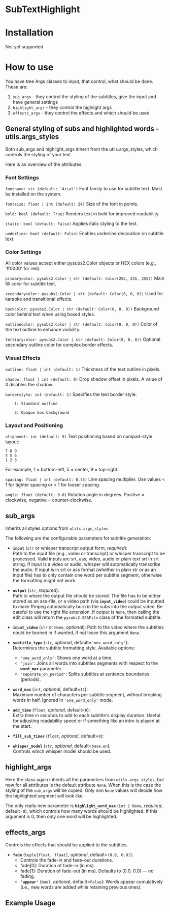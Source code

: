 # SubTextHighlight



# Installation

Not yet supported

# How to use

You have tree Args classes to input, that control, what should be done. These are:

1. `sub_args` - they control the styling of the subtitles, give the input and have general settings
2. `highlight_args` - they control the highlight args
3. `effects_args` - they control the effects and which should be used 

## General styling of subs and highlighted words - utils.args_styles

Both sub_args and highlight_args inherit from the utils.args_styles, which controls the styling of your text.

Here is an overview of the attributes:

### Font Settings

`fontname: str (default: 'Arial')`
Font family to use for subtitle text. Must be installed on the system.

`fontsize: float | int (default: 24)`
Size of the font in points.

`bold: bool (default: True)`
Renders text in bold for improved readability.

`italic: bool (default: False)`
Applies italic styling to the text.

`underline: bool (default: False)`
Enables underline decoration on subtitle text.

### Color Settings

All color values accept either pysubs2.Color objects or HEX colors (e.g., 'ff0000' for red).

`primarycolor: pysubs2.Color | str (default: Color(255, 255, 255))`
Main fill color for subtitle text.

`secondarycolor: pysubs2.Color | str (default: Color(0, 0, 0))`
Used for karaoke and transitional effects.

`backcolor: pysubs2.Color | str (default: Color(0, 0, 0))`
Background color behind text when using boxed styles.

`outlinecolor: pysubs2.Color | str (default: Color(0, 0, 0))`
Color of the text outline to enhance visibility.

`tertiarycolor: pysubs2.Color | str (default: Color(0, 0, 0))`
Optional secondary outline color for complex border effects.

### Visual Effects

`outline: float | int (default: 1)`
Thickness of the text outline in pixels.

`shadow: float | int (default: 0)`
Drop shadow offset in pixels. A value of 0 disables the shadow.

`borderstyle: int (default: 1)`
Specifies the text border style:

        1: Standard outline

        3: Opaque box background

### Layout and Positioning

`alignment: int (default: 5)`
Text positioning based on numpad-style layout:

    7 8 9
    4 5 6
    1 2 3

For example, 1 = bottom-left, 5 = center, 9 = top-right.

`spacing: float | int (default: 0.75)`
Line spacing multiplier. Use values < 1 for tighter spacing or > 1 for looser spacing.

`angle: float (default: 0.0)`
Rotation angle in degrees. Positive = clockwise, negative = counter-clockwise.

## sub_args
Inherits all styles options from `utils.args_styles`

The following are the configurable parameters for subtitle generation:

- **`input`** (`str` or whisper transcript output form, *required*):  
  Path to the input file (e.g., video or transcript) or whisper transcript to be processed. Valid inputs are srt, ass, video, audio or plain text srt in srt string. If input is a video or audio, whisper will automatically transcribe the audio. If input is in srt or ass format (whether in plain str or as an input file) has to only contain one word per subtitle segment, otherwise the formatting might not work.

- **`output`** (`str`, *required*):  
  Path to where the output file should be stored. The file has to be either stored as an ass-file, or a video path (via **`input_video`**) could be inputted to make ffmpeg automatically burn in the subs into the output video. Be careful to use the right file extension. If output is `None`, then calling the edit class will return the `pysubs2.SSAFile` class of the formated subtitle.

- **`input_video`** (`str` or `None`, *optional*): 
  Path to the video where the subtitles could be burned in if wanted, if not leave this argument `None`. 

- **`subtitle_type`** (`str`, *optional*, default=`'one_word_only'`):  
  Determines the subtitle formatting style. Available options:  
  - `'one_word_only'`: Shows one word at a time.
  - `'join'`: Joins all words into subtitles segments with respect to the **`word_max`** parameter.
  - `'separate_on_period'`: Splits subtitles at sentence boundaries (periods).

- **`word_max`** (`int`, *optional*, default=`11`):  
  Maximum number of characters per subtitle segment, without breaking words in half. Ignored in `'one_word_only'` mode.

- **`add_time`** (`float`, *optional*, default=`0`):  
  Extra time in seconds to add to each subtitle's display duration. Useful for adjusting readability speed or if something like an intro is played at the start.

- **`fill_sub_times`** (`float`, *optional*, default=`0`):

- **`whisper_model`** (`str`, *optional*, default=`base.en`):  
  Controls which whisper model should be used.

## highlight_args
Here the class again inherits all the parameters from `utils.args_styles`, but now for all attributes is the default attribute `None`. When this is the case the styling of the `sub_args` will be copied. Only non `None` values will decide how the highlighted segment will look like.

The only really new parameter is **`highlight_word_max`** (`int | None`, *required*, default=`0`), which controls how many words should be highlighted. If this argument is 0, then only one word will be highlighted.

## effects_args
Controls the effects that should be applied to the subtitles.

- **`fade`** (`tuple[float, float]`, *optional*, default=`(0.0, 0.0)`):  
  - Controls the fade-in and fade-out durations.
  - fade[0]: Duration of fade-in (in ms).
  - fade[1]: Duration of fade-out (in ms).
  Defaults to (0.0, 0.0) — no fading.
  - **`'appear'`** (`bool`, *optional*, default=`False`): Words appear cumulatively (i.e., new words are added while retaining previous ones).

## Example Usage



